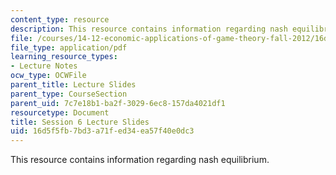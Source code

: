```yaml
---
content_type: resource
description: This resource contains information regarding nash equilibrium.
file: /courses/14-12-economic-applications-of-game-theory-fall-2012/16d5f5fb7bd3a71fed34ea57f40e0dc3_MIT14_12F12_slides6.pdf
file_type: application/pdf
learning_resource_types:
- Lecture Notes
ocw_type: OCWFile
parent_title: Lecture Slides
parent_type: CourseSection
parent_uid: 7c7e18b1-ba2f-3029-6ec8-157da4021df1
resourcetype: Document
title: Session 6 Lecture Slides
uid: 16d5f5fb-7bd3-a71f-ed34-ea57f40e0dc3
---
```

This resource contains information regarding nash equilibrium.

